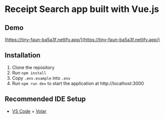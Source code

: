 # Receipt Search app built with Vue.js

## Demo
[https://tiny-faun-ba5a3f.netlify.app/](https://tiny-faun-ba5a3f.netlify.app/)

## Installation
1. Clone the repository
1. Run `npm install`
1. Copy `.env.example` into `.env`
1. Run `npm run dev` to start the application at http://localhost:3000


## Recommended IDE Setup

- [VS Code](https://code.visualstudio.com/) + [Volar](https://marketplace.visualstudio.com/items?itemName=Vue.volar)
